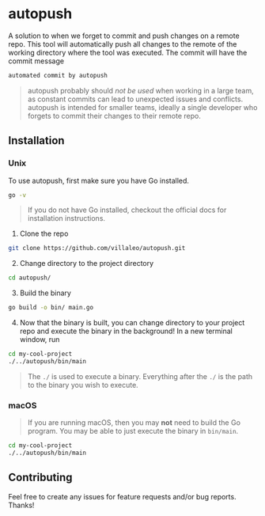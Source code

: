 # autopush

A solution to when we forget to commit and push changes on a remote repo. This tool will
automatically push all changes to the remote of the working directory where the tool was
executed. The commit will have the commit message

```txt
automated commit by autopush
```

> autopush probably should *not be used* when working in a large team, as
> constant commits can lead to unexpected issues and conflicts. autopush
> is intended for smaller teams, ideally a single developer who forgets to
> commit their changes to their remote repo.

## Installation

### Unix

To use autopush, first make sure you have Go installed.

```sh
go -v
```

> If you do not have Go installed, checkout the official docs for installation
> instructions.

1. Clone the repo

```sh
git clone https://github.com/villaleo/autopush.git
```

2. Change directory to the project directory

```sh
cd autopush/
```

3. Build the binary

```sh
go build -o bin/ main.go
```

4. Now that the binary is built, you can change directory to your project repo
and execute the binary in the background! In a new terminal window, run

```sh
cd my-cool-project
./../autopush/bin/main
```

> The `./` is used to execute a binary. Everything after the `./` is the path
> to the binary you wish to execute.

### macOS

> If you are running macOS, then you may **not** need to build the Go program.
> You may be able to just execute the binary in `bin/main`.

```sh
cd my-cool-project
./../autopush/bin/main
```

## Contributing

Feel free to create any issues for feature requests and/or bug reports. Thanks!
